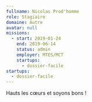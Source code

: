 ```yaml
---
fullname: Nicolas Prod'homme
role: Stagiaire
domaine: Autre
avatar: null
missions:
  - start: 2019-01-24
    end: 2019-06-14
    status: admin
    employer: MTES/MCT
    startups:
      - dossier-facile
startups:
  - dossier-facile
---
```


Hauts les cœurs et soyons bons !
